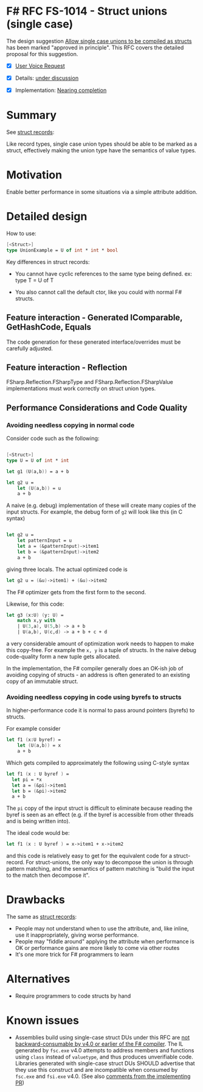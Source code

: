 # F# RFC FS-1014 - Struct unions (single case)

The design suggestion [Allow single case unions to be compiled as structs](https://fslang.uservoice.com/forums/245727-f-language/suggestions/6147144-allow-single-case-unions-to-be-compiled-as-structs) has been marked "approved in principle".
This RFC covers the detailed proposal for this suggestion.

* [x] [User Voice Request](https://fslang.uservoice.com/forums/245727-f-language/suggestions/6147144-allow-single-case-unions-to-be-compiled-as-structs)
* [x] Details: [under discussion](https://github.com/fsharp/FSharpLangDesign/issues/95)
* [x] Implementation: [Nearing completion](https://github.com/Microsoft/visualfsharp/pull/1262)


# Summary
[summary]: #summary

See [struct records](https://github.com/fsharp/FSharpLangDesign/blob/master/RFCs/FS-1008-struct-records.md):

Like record types, single case union types should be able to be marked as a struct,
effectively making the union type have the semantics of value types.


# Motivation
[motivation]: #motivation

Enable better performance in some situations via a simple attribute addition.


# Detailed design
[design]: #detailed-design

How to use:

```fsharp
[<Struct>]
type UnionExample = U of int * int * bool
```

Key differences in struct records:

* You cannot have cyclic references to the same type being defined. ex: type T = U of T

* You also cannot call the default ctor, like you could with normal F# structs.


## Feature interaction - Generated IComparable, GetHashCode, Equals

The code generation for these generated interface/overrides must be carefully adjusted.


## Feature interaction - Reflection

FSharp.Reflection.FSharpType and FSharp.Reflection.FSharpValue implementations must work correctly
on struct union types.  


## Performance Considerations and Code Quality 

### Avoiding needless copying in normal code

Consider code such as the following:
```fsharp 

[<Struct>]
type U = U of int * int

let g1 (U(a,b)) = a + b 

let g2 u = 
    let (U(a,b)) = u
    a + b 
```

A naive (e.g. debug) implementation of these will create many copies of the input structs.  For example, the debug form of ``g2`` will look like this (in C syntax)
```fsharp

let g2 u = 
    let patternInput = u
    let a = (&patternInput)->item1
    let b = (&patternInput)->item2
    a + b
```
giving three locals.  The actual optimized code is
```fsharp
let g2 u = (&u)->item1) + (&u)->item2
```
The F# optimizer gets from the first form to the second.

Likewise, for this code:
```fsharp
let g3 (x:U) (y: U) = 
    match x,y with 
    | U(3,a), U(5,b) -> a + b
    | U(a,b), U(c,d) -> a + b + c + d
```
a very considerable amount of optimization work needs to happen to make this copy-free. For example 
the ``x, y`` is a tuple of structs.  In the naive debug code-quality form a new tuple gets 
allocated.  


In the implementation, the F# compiler generally does an OK-ish job of avoiding copying 
of structs - an address is often generated to an existing copy of an immutable struct.

### Avoiding needless copying in code using byrefs to structs

In higher-performance code it is normal to pass around pointers (byrefs) to structs.

For example consider

```fsharp
let f1 (x:U byref) =  
    let (U(a,b)) = x 
    a + b 
```
Which gets compiled to approximately the following using C-style syntax

```fsharp
let f1 (x : U byref ) = 
  let pi = *x
  let a = (&pi)->item1
  let b = (&pi)->item2
  a + b
```

The ``pi`` copy of the input struct is difficult to eliminate because reading the byref is seen as an effect (e.g. if the byref is accessible from other threads and is being written into).

The ideal code would be:
```fsharp
let f1 (x : U byref ) = x->item1 + x->item2
```
and this code is relatively easy to get for the equivalent code for a struct-record.  For struct-unions, the 
only way to decompose the union is through pattern matching, and the semantics of pattern matching 
is "build the input to the match then decompose it".


# Drawbacks
[drawbacks]: #drawbacks

The same as [struct records](https://github.com/fsharp/FSharpLangDesign/blob/master/RFCs/FS-1008-struct-records.md):
* People may not understand when to use the attribute, and, like inline, use it inappropriately, giving worse performance.
* People may "fiddle around" applying the attribute when performance is OK or performance gains are more likely to come via other routes
* It's one more trick for F# programmers to learn

# Alternatives
[alternatives]: #alternatives

* Require programmers to code structs by hand

# Known issues

* Assemblies build using single-case struct DUs under this RFC are [not backward-consumable by v4.0 or earlier of the F# compiler](https://github.com/neoeinstein/fsharp-struct-test/blob/master/cns.diff#L354). The IL generated by `fsc.exe` v4.0 attempts to address members and functions using `class` instead of `valuetype`, and thus produces unverifiable code. Libraries generated with single-case struct DUs SHOULD advertise that they use this construct and are incompatible when consumed by `fsc.exe` and `fsi.exe` v4.0. (See also [comments from the implementing PR](https://github.com/Microsoft/visualfsharp/pull/620#issuecomment-190580488))
